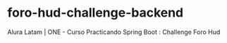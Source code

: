 # foro-hud-challenge-backend
Alura Latam | ONE - Curso Practicando Spring Boot : Challenge Foro Hud
